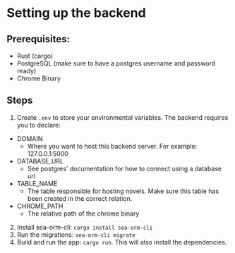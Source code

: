 # Setting up the backend

## Prerequisites:
* Rust (cargo)
* PostgreSQL (make sure to have a postgres username and password ready)
* Chrome Binary

## Steps
1. Create `.env` to store your environmental variables. The backend requires you to declare:
* DOMAIN
    * Where you want to host this backend server. For example: 127.0.0.1:5000
* DATABASE_URL
    * See postgres' documentation for how to connect using a database url
* TABLE_NAME
    * The table responsible for hosting novels. Make sure this table has been created in the correct relation.
* CHROME_PATH
    * The relative path of the chrome binary

2. Install sea-orm-cli: `cargo install sea-orm-cli`
3. Run the migrations: `sea-orm-cli migrate`
4. Build and run the app: `cargo run`. This will also install the dependencies.
